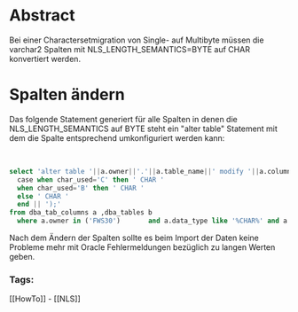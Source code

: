
# Abstract

Bei einer Charactersetmigration von Single- auf Multibyte müssen die varchar2 Spalten mit NLS_LENGTH_SEMANTICS=BYTE auf CHAR konvertiert werden.

# Spalten ändern

Das folgende Statement generiert für alle Spalten in denen die NLS_LENGTH_SEMANTICS auf BYTE steht ein "alter table" Statement mit dem die Spalte entsprechend umkonfiguriert werden kann:

​
```sql
select 'alter table '||a.owner||'.'||a.table_name||' modify '||a.column_name||' '||a.data_type ||' ('||a.data_length||
  case when char_used='C' then ' CHAR '
  when char_used='B' then ' CHAR '
  else ' CHAR '
  end || ');'
from dba_tab_columns a ,dba_tables b
  where a.owner in ('FWS30')       and a.data_type like '%CHAR%' and a.table_name = b.table_name ;
```


Nach dem Ändern der Spalten sollte es beim Import der Daten keine Probleme mehr mit Oracle Fehlermeldungen bezüglich zu langen Werten geben.

### Tags:

[[HowTo]] - [[NLS]]
